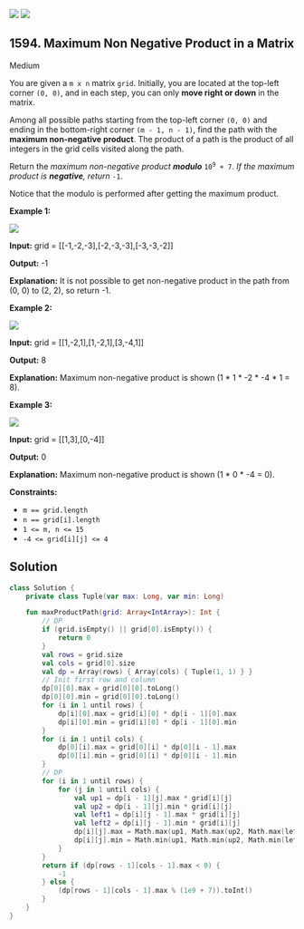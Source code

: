 [![](https://img.shields.io/github/stars/javadev/LeetCode-in-Kotlin?label=Stars&style=flat-square)](https://github.com/javadev/LeetCode-in-Kotlin)
[![](https://img.shields.io/github/forks/javadev/LeetCode-in-Kotlin?label=Fork%20me%20on%20GitHub%20&style=flat-square)](https://github.com/javadev/LeetCode-in-Kotlin/fork)

## 1594\. Maximum Non Negative Product in a Matrix

Medium

You are given a `m x n` matrix `grid`. Initially, you are located at the top-left corner `(0, 0)`, and in each step, you can only **move right or down** in the matrix.

Among all possible paths starting from the top-left corner `(0, 0)` and ending in the bottom-right corner `(m - 1, n - 1)`, find the path with the **maximum non-negative product**. The product of a path is the product of all integers in the grid cells visited along the path.

Return the _maximum non-negative product **modulo**_ <code>10<sup>9</sup> + 7</code>. _If the maximum product is **negative**, return_ `-1`.

Notice that the modulo is performed after getting the maximum product.

**Example 1:**

![](https://assets.leetcode.com/uploads/2021/12/23/product1.jpg)

**Input:** grid = \[\[-1,-2,-3],[-2,-3,-3],[-3,-3,-2]]

**Output:** -1

**Explanation:** It is not possible to get non-negative product in the path from (0, 0) to (2, 2), so return -1.

**Example 2:**

![](https://assets.leetcode.com/uploads/2021/12/23/product2.jpg)

**Input:** grid = \[\[1,-2,1],[1,-2,1],[3,-4,1]]

**Output:** 8

**Explanation:** Maximum non-negative product is shown (1 \* 1 \* -2 \* -4 \* 1 = 8).

**Example 3:**

![](https://assets.leetcode.com/uploads/2021/12/23/product3.jpg)

**Input:** grid = \[\[1,3],[0,-4]]

**Output:** 0

**Explanation:** Maximum non-negative product is shown (1 \* 0 \* -4 = 0).

**Constraints:**

*   `m == grid.length`
*   `n == grid[i].length`
*   `1 <= m, n <= 15`
*   `-4 <= grid[i][j] <= 4`

## Solution

```kotlin
class Solution {
    private class Tuple(var max: Long, var min: Long)

    fun maxProductPath(grid: Array<IntArray>): Int {
        // DP
        if (grid.isEmpty() || grid[0].isEmpty()) {
            return 0
        }
        val rows = grid.size
        val cols = grid[0].size
        val dp = Array(rows) { Array(cols) { Tuple(1, 1) } }
        // Init first row and column
        dp[0][0].max = grid[0][0].toLong()
        dp[0][0].min = grid[0][0].toLong()
        for (i in 1 until rows) {
            dp[i][0].max = grid[i][0] * dp[i - 1][0].max
            dp[i][0].min = grid[i][0] * dp[i - 1][0].min
        }
        for (i in 1 until cols) {
            dp[0][i].max = grid[0][i] * dp[0][i - 1].max
            dp[0][i].min = grid[0][i] * dp[0][i - 1].min
        }
        // DP
        for (i in 1 until rows) {
            for (j in 1 until cols) {
                val up1 = dp[i - 1][j].max * grid[i][j]
                val up2 = dp[i - 1][j].min * grid[i][j]
                val left1 = dp[i][j - 1].max * grid[i][j]
                val left2 = dp[i][j - 1].min * grid[i][j]
                dp[i][j].max = Math.max(up1, Math.max(up2, Math.max(left1, left2)))
                dp[i][j].min = Math.min(up1, Math.min(up2, Math.min(left1, left2)))
            }
        }
        return if (dp[rows - 1][cols - 1].max < 0) {
            -1
        } else {
            (dp[rows - 1][cols - 1].max % (1e9 + 7)).toInt()
        }
    }
}
```